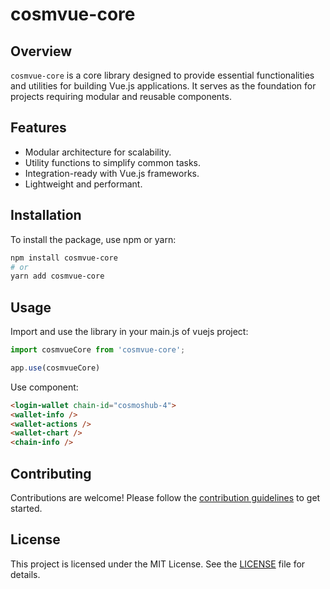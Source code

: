 # cosmvue-core

## Overview

`cosmvue-core` is a core library designed to provide essential functionalities and utilities for building Vue.js applications. It serves as the foundation for projects requiring modular and reusable components.

## Features

- Modular architecture for scalability.
- Utility functions to simplify common tasks.
- Integration-ready with Vue.js frameworks.
- Lightweight and performant.

## Installation

To install the package, use npm or yarn:

```bash
npm install cosmvue-core
# or
yarn add cosmvue-core
```

## Usage

Import and use the library in your main.js of vuejs project:

```javascript
import cosmvueCore from 'cosmvue-core'; 

app.use(cosmvueCore) 
```

Use component:
```html
<login-wallet chain-id="cosmoshub-4">
<wallet-info />
<wallet-actions />
<wallet-chart />
<chain-info />
```

## Contributing

Contributions are welcome! Please follow the [contribution guidelines](CONTRIBUTING.md) to get started.

## License

This project is licensed under the MIT License. See the [LICENSE](LICENSE) file for details.